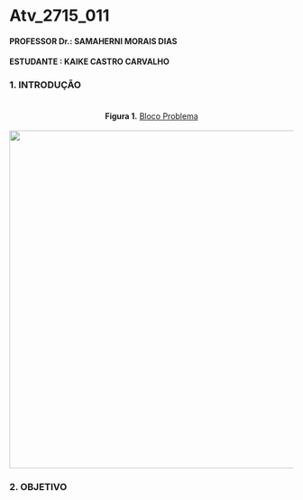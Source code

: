 # Atv_2715_011
#### PROFESSOR Dr.: SAMAHERNI MORAIS DIAS 
#### ESTUDANTE    : KAIKE CASTRO CARVALHO


### 1. INTRODUÇÃO <br/> <br/>

> 



<p  align="center">
  <b>Figura 1.</b>
 <a href="#">Bloco Problema</a> 
 <br><br>
<img src="https://user-images.githubusercontent.com/42541528/66717974-ff9ebc80-edb4-11e9-9c60-4ef3054604b2.png" width="600" heigth="600"> 
 </p>

### 2. OBJETIVO <br/> <br/>
